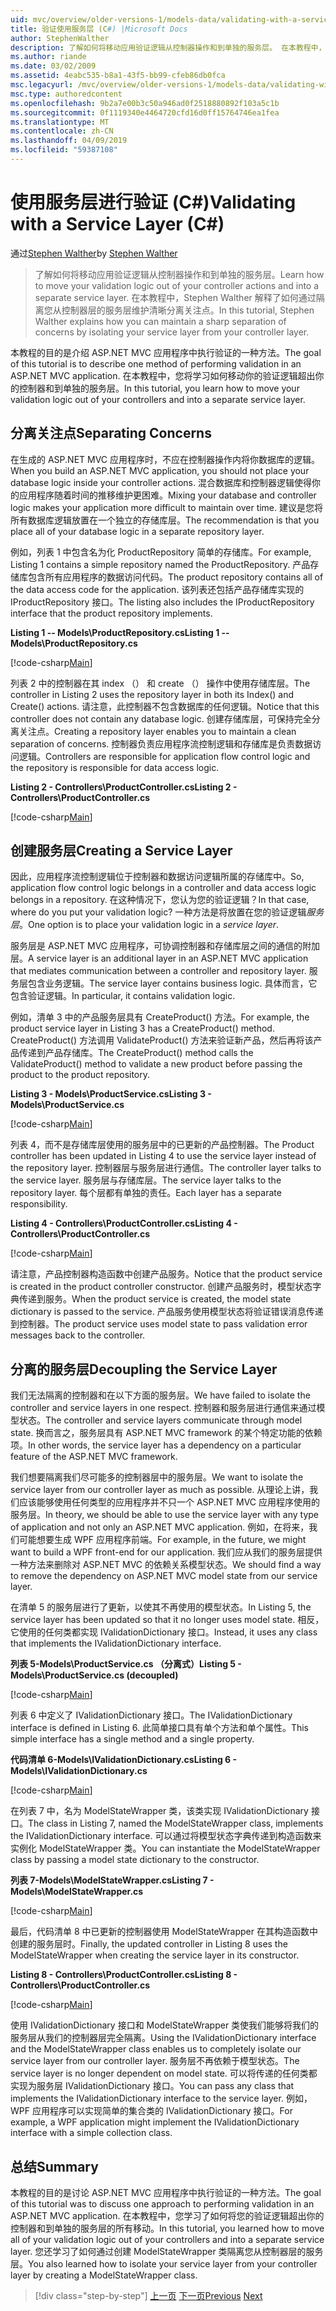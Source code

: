 ```yaml
---
uid: mvc/overview/older-versions-1/models-data/validating-with-a-service-layer-cs
title: 验证使用服务层 (C#) |Microsoft Docs
author: StephenWalther
description: 了解如何将移动应用验证逻辑从控制器操作和到单独的服务层。 在本教程中，Stephen Walther 解释了如何在...
ms.author: riande
ms.date: 03/02/2009
ms.assetid: 4eabc535-b8a1-43f5-bb99-cfeb86db0fca
msc.legacyurl: /mvc/overview/older-versions-1/models-data/validating-with-a-service-layer-cs
msc.type: authoredcontent
ms.openlocfilehash: 9b2a7e00b3c50a946ad0f2518880892f103a5c1b
ms.sourcegitcommit: 0f1119340e4464720cfd16d0ff15764746ea1fea
ms.translationtype: MT
ms.contentlocale: zh-CN
ms.lasthandoff: 04/09/2019
ms.locfileid: "59387108"
---
```

# <a name="validating-with-a-service-layer-c"></a><span data-ttu-id="d5305-104">使用服务层进行验证 (C#)</span><span class="sxs-lookup"><span data-stu-id="d5305-104">Validating with a Service Layer (C#)</span></span>

<span data-ttu-id="d5305-105">通过[Stephen Walther](https://github.com/StephenWalther)</span><span class="sxs-lookup"><span data-stu-id="d5305-105">by [Stephen Walther](https://github.com/StephenWalther)</span></span>

> <span data-ttu-id="d5305-106">了解如何将移动应用验证逻辑从控制器操作和到单独的服务层。</span><span class="sxs-lookup"><span data-stu-id="d5305-106">Learn how to move your validation logic out of your controller actions and into a separate service layer.</span></span> <span data-ttu-id="d5305-107">在本教程中，Stephen Walther 解释了如何通过隔离您从控制器层的服务层维护清晰分离关注点。</span><span class="sxs-lookup"><span data-stu-id="d5305-107">In this tutorial, Stephen Walther explains how you can maintain a sharp separation of concerns by isolating your service layer from your controller layer.</span></span>


<span data-ttu-id="d5305-108">本教程的目的是介绍 ASP.NET MVC 应用程序中执行验证的一种方法。</span><span class="sxs-lookup"><span data-stu-id="d5305-108">The goal of this tutorial is to describe one method of performing validation in an ASP.NET MVC application.</span></span> <span data-ttu-id="d5305-109">在本教程中，您将学习如何移动你的验证逻辑超出你的控制器和到单独的服务层。</span><span class="sxs-lookup"><span data-stu-id="d5305-109">In this tutorial, you learn how to move your validation logic out of your controllers and into a separate service layer.</span></span>

## <a name="separating-concerns"></a><span data-ttu-id="d5305-110">分离关注点</span><span class="sxs-lookup"><span data-stu-id="d5305-110">Separating Concerns</span></span>

<span data-ttu-id="d5305-111">在生成的 ASP.NET MVC 应用程序时，不应在控制器操作内将你数据库的逻辑。</span><span class="sxs-lookup"><span data-stu-id="d5305-111">When you build an ASP.NET MVC application, you should not place your database logic inside your controller actions.</span></span> <span data-ttu-id="d5305-112">混合数据库和控制器逻辑使得你的应用程序随着时间的推移维护更困难。</span><span class="sxs-lookup"><span data-stu-id="d5305-112">Mixing your database and controller logic makes your application more difficult to maintain over time.</span></span> <span data-ttu-id="d5305-113">建议是您将所有数据库逻辑放置在一个独立的存储库层。</span><span class="sxs-lookup"><span data-stu-id="d5305-113">The recommendation is that you place all of your database logic in a separate repository layer.</span></span>

<span data-ttu-id="d5305-114">例如，列表 1 中包含名为化 ProductRepository 简单的存储库。</span><span class="sxs-lookup"><span data-stu-id="d5305-114">For example, Listing 1 contains a simple repository named the ProductRepository.</span></span> <span data-ttu-id="d5305-115">产品存储库包含所有应用程序的数据访问代码。</span><span class="sxs-lookup"><span data-stu-id="d5305-115">The product repository contains all of the data access code for the application.</span></span> <span data-ttu-id="d5305-116">该列表还包括产品存储库实现的 IProductRepository 接口。</span><span class="sxs-lookup"><span data-stu-id="d5305-116">The listing also includes the IProductRepository interface that the product repository implements.</span></span>

**<span data-ttu-id="d5305-117">Listing 1 -- Models\ProductRepository.cs</span><span class="sxs-lookup"><span data-stu-id="d5305-117">Listing 1 -- Models\ProductRepository.cs</span></span>**

[!code-csharp[Main](validating-with-a-service-layer-cs/samples/sample1.cs)]

<span data-ttu-id="d5305-118">列表 2 中的控制器在其 index （） 和 create （） 操作中使用存储库层。</span><span class="sxs-lookup"><span data-stu-id="d5305-118">The controller in Listing 2 uses the repository layer in both its Index() and Create() actions.</span></span> <span data-ttu-id="d5305-119">请注意，此控制器不包含数据库的任何逻辑。</span><span class="sxs-lookup"><span data-stu-id="d5305-119">Notice that this controller does not contain any database logic.</span></span> <span data-ttu-id="d5305-120">创建存储库层，可保持完全分离关注点。</span><span class="sxs-lookup"><span data-stu-id="d5305-120">Creating a repository layer enables you to maintain a clean separation of concerns.</span></span> <span data-ttu-id="d5305-121">控制器负责应用程序流控制逻辑和存储库是负责数据访问逻辑。</span><span class="sxs-lookup"><span data-stu-id="d5305-121">Controllers are responsible for application flow control logic and the repository is responsible for data access logic.</span></span>

**<span data-ttu-id="d5305-122">Listing 2 - Controllers\ProductController.cs</span><span class="sxs-lookup"><span data-stu-id="d5305-122">Listing 2 - Controllers\ProductController.cs</span></span>**

[!code-csharp[Main](validating-with-a-service-layer-cs/samples/sample2.cs)]

## <a name="creating-a-service-layer"></a><span data-ttu-id="d5305-123">创建服务层</span><span class="sxs-lookup"><span data-stu-id="d5305-123">Creating a Service Layer</span></span>

<span data-ttu-id="d5305-124">因此，应用程序流控制逻辑位于控制器和数据访问逻辑所属的存储库中。</span><span class="sxs-lookup"><span data-stu-id="d5305-124">So, application flow control logic belongs in a controller and data access logic belongs in a repository.</span></span> <span data-ttu-id="d5305-125">在这种情况下，您认为您的验证逻辑？</span><span class="sxs-lookup"><span data-stu-id="d5305-125">In that case, where do you put your validation logic?</span></span> <span data-ttu-id="d5305-126">一种方法是将放置在您的验证逻辑*服务层*。</span><span class="sxs-lookup"><span data-stu-id="d5305-126">One option is to place your validation logic in a *service layer*.</span></span>

<span data-ttu-id="d5305-127">服务层是 ASP.NET MVC 应用程序，可协调控制器和存储库层之间的通信的附加层。</span><span class="sxs-lookup"><span data-stu-id="d5305-127">A service layer is an additional layer in an ASP.NET MVC application that mediates communication between a controller and repository layer.</span></span> <span data-ttu-id="d5305-128">服务层包含业务逻辑。</span><span class="sxs-lookup"><span data-stu-id="d5305-128">The service layer contains business logic.</span></span> <span data-ttu-id="d5305-129">具体而言，它包含验证逻辑。</span><span class="sxs-lookup"><span data-stu-id="d5305-129">In particular, it contains validation logic.</span></span>

<span data-ttu-id="d5305-130">例如，清单 3 中的产品服务层具有 CreateProduct() 方法。</span><span class="sxs-lookup"><span data-stu-id="d5305-130">For example, the product service layer in Listing 3 has a CreateProduct() method.</span></span> <span data-ttu-id="d5305-131">CreateProduct() 方法调用 ValidateProduct() 方法来验证新产品，然后再将该产品传递到产品存储库。</span><span class="sxs-lookup"><span data-stu-id="d5305-131">The CreateProduct() method calls the ValidateProduct() method to validate a new product before passing the product to the product repository.</span></span>

**<span data-ttu-id="d5305-132">Listing 3 - Models\ProductService.cs</span><span class="sxs-lookup"><span data-stu-id="d5305-132">Listing 3 - Models\ProductService.cs</span></span>**

[!code-csharp[Main](validating-with-a-service-layer-cs/samples/sample3.cs)]

<span data-ttu-id="d5305-133">列表 4，而不是存储库层使用的服务层中的已更新的产品控制器。</span><span class="sxs-lookup"><span data-stu-id="d5305-133">The Product controller has been updated in Listing 4 to use the service layer instead of the repository layer.</span></span> <span data-ttu-id="d5305-134">控制器层与服务层进行通信。</span><span class="sxs-lookup"><span data-stu-id="d5305-134">The controller layer talks to the service layer.</span></span> <span data-ttu-id="d5305-135">服务层与存储库层。</span><span class="sxs-lookup"><span data-stu-id="d5305-135">The service layer talks to the repository layer.</span></span> <span data-ttu-id="d5305-136">每个层都有单独的责任。</span><span class="sxs-lookup"><span data-stu-id="d5305-136">Each layer has a separate responsibility.</span></span>

**<span data-ttu-id="d5305-137">Listing 4 - Controllers\ProductController.cs</span><span class="sxs-lookup"><span data-stu-id="d5305-137">Listing 4 - Controllers\ProductController.cs</span></span>**

[!code-csharp[Main](validating-with-a-service-layer-cs/samples/sample4.cs)]

<span data-ttu-id="d5305-138">请注意，产品控制器构造函数中创建产品服务。</span><span class="sxs-lookup"><span data-stu-id="d5305-138">Notice that the product service is created in the product controller constructor.</span></span> <span data-ttu-id="d5305-139">创建产品服务时，模型状态字典传递到服务。</span><span class="sxs-lookup"><span data-stu-id="d5305-139">When the product service is created, the model state dictionary is passed to the service.</span></span> <span data-ttu-id="d5305-140">产品服务使用模型状态将验证错误消息传递到控制器。</span><span class="sxs-lookup"><span data-stu-id="d5305-140">The product service uses model state to pass validation error messages back to the controller.</span></span>

## <a name="decoupling-the-service-layer"></a><span data-ttu-id="d5305-141">分离的服务层</span><span class="sxs-lookup"><span data-stu-id="d5305-141">Decoupling the Service Layer</span></span>

<span data-ttu-id="d5305-142">我们无法隔离的控制器和在以下方面的服务层。</span><span class="sxs-lookup"><span data-stu-id="d5305-142">We have failed to isolate the controller and service layers in one respect.</span></span> <span data-ttu-id="d5305-143">控制器和服务层进行通信来通过模型状态。</span><span class="sxs-lookup"><span data-stu-id="d5305-143">The controller and service layers communicate through model state.</span></span> <span data-ttu-id="d5305-144">换而言之，服务层具有 ASP.NET MVC framework 的某个特定功能的依赖项。</span><span class="sxs-lookup"><span data-stu-id="d5305-144">In other words, the service layer has a dependency on a particular feature of the ASP.NET MVC framework.</span></span>

<span data-ttu-id="d5305-145">我们想要隔离我们尽可能多的控制器层中的服务层。</span><span class="sxs-lookup"><span data-stu-id="d5305-145">We want to isolate the service layer from our controller layer as much as possible.</span></span> <span data-ttu-id="d5305-146">从理论上讲，我们应该能够使用任何类型的应用程序并不只一个 ASP.NET MVC 应用程序使用的服务层。</span><span class="sxs-lookup"><span data-stu-id="d5305-146">In theory, we should be able to use the service layer with any type of application and not only an ASP.NET MVC application.</span></span> <span data-ttu-id="d5305-147">例如，在将来，我们可能想要生成 WPF 应用程序前端。</span><span class="sxs-lookup"><span data-stu-id="d5305-147">For example, in the future, we might want to build a WPF front-end for our application.</span></span> <span data-ttu-id="d5305-148">我们应从我们的服务层提供一种方法来删除对 ASP.NET MVC 的依赖关系模型状态。</span><span class="sxs-lookup"><span data-stu-id="d5305-148">We should find a way to remove the dependency on ASP.NET MVC model state from our service layer.</span></span>

<span data-ttu-id="d5305-149">在清单 5 的服务层进行了更新，以使其不再使用的模型状态。</span><span class="sxs-lookup"><span data-stu-id="d5305-149">In Listing 5, the service layer has been updated so that it no longer uses model state.</span></span> <span data-ttu-id="d5305-150">相反，它使用的任何类都实现 IValidationDictionary 接口。</span><span class="sxs-lookup"><span data-stu-id="d5305-150">Instead, it uses any class that implements the IValidationDictionary interface.</span></span>

**<span data-ttu-id="d5305-151">列表 5-Models\ProductService.cs （分离式）</span><span class="sxs-lookup"><span data-stu-id="d5305-151">Listing 5 - Models\ProductService.cs (decoupled)</span></span>**

[!code-csharp[Main](validating-with-a-service-layer-cs/samples/sample5.cs)]

<span data-ttu-id="d5305-152">列表 6 中定义了 IValidationDictionary 接口。</span><span class="sxs-lookup"><span data-stu-id="d5305-152">The IValidationDictionary interface is defined in Listing 6.</span></span> <span data-ttu-id="d5305-153">此简单接口具有单个方法和单个属性。</span><span class="sxs-lookup"><span data-stu-id="d5305-153">This simple interface has a single method and a single property.</span></span>

**<span data-ttu-id="d5305-154">代码清单 6-Models\IValidationDictionary.cs</span><span class="sxs-lookup"><span data-stu-id="d5305-154">Listing 6 - Models\IValidationDictionary.cs</span></span>**

[!code-csharp[Main](validating-with-a-service-layer-cs/samples/sample6.cs)]

<span data-ttu-id="d5305-155">在列表 7 中，名为 ModelStateWrapper 类，该类实现 IValidationDictionary 接口。</span><span class="sxs-lookup"><span data-stu-id="d5305-155">The class in Listing 7, named the ModelStateWrapper class, implements the IValidationDictionary interface.</span></span> <span data-ttu-id="d5305-156">可以通过将模型状态字典传递到构造函数来实例化 ModelStateWrapper 类。</span><span class="sxs-lookup"><span data-stu-id="d5305-156">You can instantiate the ModelStateWrapper class by passing a model state dictionary to the constructor.</span></span>

**<span data-ttu-id="d5305-157">列表 7-Models\ModelStateWrapper.cs</span><span class="sxs-lookup"><span data-stu-id="d5305-157">Listing 7 - Models\ModelStateWrapper.cs</span></span>**

[!code-csharp[Main](validating-with-a-service-layer-cs/samples/sample7.cs)]

<span data-ttu-id="d5305-158">最后，代码清单 8 中已更新的控制器使用 ModelStateWrapper 在其构造函数中创建的服务层时。</span><span class="sxs-lookup"><span data-stu-id="d5305-158">Finally, the updated controller in Listing 8 uses the ModelStateWrapper when creating the service layer in its constructor.</span></span>

**<span data-ttu-id="d5305-159">Listing 8 - Controllers\ProductController.cs</span><span class="sxs-lookup"><span data-stu-id="d5305-159">Listing 8 - Controllers\ProductController.cs</span></span>**

[!code-csharp[Main](validating-with-a-service-layer-cs/samples/sample8.cs)]

<span data-ttu-id="d5305-160">使用 IValidationDictionary 接口和 ModelStateWrapper 类使我们能够将我们的服务层从我们的控制器层完全隔离。</span><span class="sxs-lookup"><span data-stu-id="d5305-160">Using the IValidationDictionary interface and the ModelStateWrapper class enables us to completely isolate our service layer from our controller layer.</span></span> <span data-ttu-id="d5305-161">服务层不再依赖于模型状态。</span><span class="sxs-lookup"><span data-stu-id="d5305-161">The service layer is no longer dependent on model state.</span></span> <span data-ttu-id="d5305-162">可以将传递的任何类都实现为服务层 IValidationDictionary 接口。</span><span class="sxs-lookup"><span data-stu-id="d5305-162">You can pass any class that implements the IValidationDictionary interface to the service layer.</span></span> <span data-ttu-id="d5305-163">例如，WPF 应用程序可以实现简单的集合类的 IValidationDictionary 接口。</span><span class="sxs-lookup"><span data-stu-id="d5305-163">For example, a WPF application might implement the IValidationDictionary interface with a simple collection class.</span></span>

## <a name="summary"></a><span data-ttu-id="d5305-164">总结</span><span class="sxs-lookup"><span data-stu-id="d5305-164">Summary</span></span>

<span data-ttu-id="d5305-165">本教程的目的是讨论 ASP.NET MVC 应用程序中执行验证的一种方法。</span><span class="sxs-lookup"><span data-stu-id="d5305-165">The goal of this tutorial was to discuss one approach to performing validation in an ASP.NET MVC application.</span></span> <span data-ttu-id="d5305-166">在本教程中，您学习了如何将您的验证逻辑超出你的控制器和到单独的服务层的所有移动。</span><span class="sxs-lookup"><span data-stu-id="d5305-166">In this tutorial, you learned how to move all of your validation logic out of your controllers and into a separate service layer.</span></span> <span data-ttu-id="d5305-167">您还学习了如何通过创建 ModelStateWrapper 类隔离您从控制器层的服务层。</span><span class="sxs-lookup"><span data-stu-id="d5305-167">You also learned how to isolate your service layer from your controller layer by creating a ModelStateWrapper class.</span></span>

> [!div class="step-by-step"]
> <span data-ttu-id="d5305-168">[上一页](validating-with-the-idataerrorinfo-interface-cs.md)
> [下一页](validation-with-the-data-annotation-validators-cs.md)</span><span class="sxs-lookup"><span data-stu-id="d5305-168">[Previous](validating-with-the-idataerrorinfo-interface-cs.md)
[Next](validation-with-the-data-annotation-validators-cs.md)</span></span>
